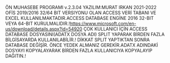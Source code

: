 ÖN MUHASEBE PROGRAMI v.2.3.04
YAZILIM:MURAT IRKAN 2021-2022
OFİS 2019/2016 32/64 BIT VERSIYONU OLAN ACCESS VERİ TABANI VE EXCEL KULLANILMAKTADIR.ACCESS DATABASE ENGİNE 2016 32-BIT VEYA 64-BIT 
KURULMALIDIR.!https://www.microsoft.com/en-us/download/details.aspx?id=54920
ÇOK KULLANICI İÇİN ACCESS DATABASE DOSYASINI(ADATX DOSYA ADI) SPLIT YAPARAK BİRDEN FAZLA BİLGİSAYARDA KULLANILABİLİR.!
DİKKAT SPLIT YAPTIKTAN SONRA DATABASE DEĞİŞİR. ÖNCE YEDEK ALMANIZ GEREKİR.ADATX ADINDAKİ DOSYAYI KOPYALAYARAK BİRDEN FAZLA KULLANICIYA KOPYALAYIP 
DAĞITIN.!

